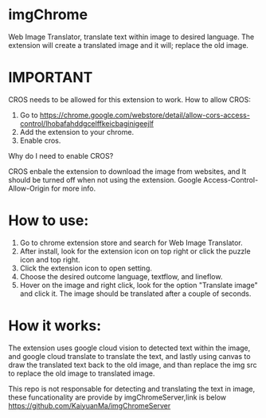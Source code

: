 # imgChrome

Web Image Translator, translate text within image to desired language. The extension will create a translated image and it will; replace the old image.



# IMPORTANT
CROS needs to be allowed for this extension to work.
How to allow CROS:
1. Go to https://chrome.google.com/webstore/detail/allow-cors-access-control/lhobafahddgcelffkeicbaginigeejlf
2. Add the extension to your chrome.
3. Enable cros.

Why do I need to enable CROS?

CROS enbale the extension to download the image from websites, and It should be turned off when not using the extension. Google Access-Control-Allow-Origin for more info.



# How to use:
1. Go to chrome extension store and search for Web Image Translator.
2. After install, look for the extension icon on top right or click the puzzle icon and top right.
3. Click the extension icon to open setting.
4. Choose the desired outcome language, textflow, and lineflow.
5. Hover on the image and right click, look for the option "Translate image" and click it. The image should be translated after a couple of seconds.

# How it works:
The extension uses google cloud vision to detected text within the image, and google cloud translate to translate the text, and lastly using canvas to draw the translated text back to the old image, and than replace the img src to replace the old image to translated image.

This repo is not responsable for detecting and translating the text in image, these funcationality are provide by imgChromeServer,link is below
https://github.com/KaiyuanMa/imgChromeServer
